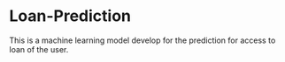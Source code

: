 # Loan-Prediction
This is a machine learning model develop for the prediction for access to loan of the user.
